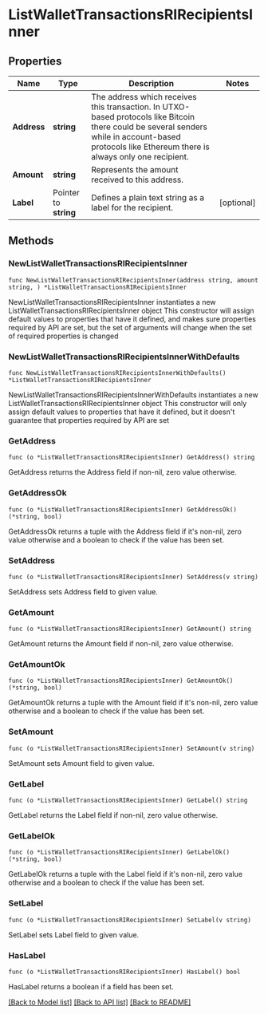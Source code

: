 # ListWalletTransactionsRIRecipientsInner

## Properties

Name | Type | Description | Notes
------------ | ------------- | ------------- | -------------
**Address** | **string** | The address which receives this transaction. In UTXO-based protocols like Bitcoin there could be several senders while in account-based protocols like Ethereum there is always only one recipient. | 
**Amount** | **string** | Represents the amount received to this address. | 
**Label** | Pointer to **string** | Defines a plain text string as a label for the recipient. | [optional] 

## Methods

### NewListWalletTransactionsRIRecipientsInner

`func NewListWalletTransactionsRIRecipientsInner(address string, amount string, ) *ListWalletTransactionsRIRecipientsInner`

NewListWalletTransactionsRIRecipientsInner instantiates a new ListWalletTransactionsRIRecipientsInner object
This constructor will assign default values to properties that have it defined,
and makes sure properties required by API are set, but the set of arguments
will change when the set of required properties is changed

### NewListWalletTransactionsRIRecipientsInnerWithDefaults

`func NewListWalletTransactionsRIRecipientsInnerWithDefaults() *ListWalletTransactionsRIRecipientsInner`

NewListWalletTransactionsRIRecipientsInnerWithDefaults instantiates a new ListWalletTransactionsRIRecipientsInner object
This constructor will only assign default values to properties that have it defined,
but it doesn't guarantee that properties required by API are set

### GetAddress

`func (o *ListWalletTransactionsRIRecipientsInner) GetAddress() string`

GetAddress returns the Address field if non-nil, zero value otherwise.

### GetAddressOk

`func (o *ListWalletTransactionsRIRecipientsInner) GetAddressOk() (*string, bool)`

GetAddressOk returns a tuple with the Address field if it's non-nil, zero value otherwise
and a boolean to check if the value has been set.

### SetAddress

`func (o *ListWalletTransactionsRIRecipientsInner) SetAddress(v string)`

SetAddress sets Address field to given value.


### GetAmount

`func (o *ListWalletTransactionsRIRecipientsInner) GetAmount() string`

GetAmount returns the Amount field if non-nil, zero value otherwise.

### GetAmountOk

`func (o *ListWalletTransactionsRIRecipientsInner) GetAmountOk() (*string, bool)`

GetAmountOk returns a tuple with the Amount field if it's non-nil, zero value otherwise
and a boolean to check if the value has been set.

### SetAmount

`func (o *ListWalletTransactionsRIRecipientsInner) SetAmount(v string)`

SetAmount sets Amount field to given value.


### GetLabel

`func (o *ListWalletTransactionsRIRecipientsInner) GetLabel() string`

GetLabel returns the Label field if non-nil, zero value otherwise.

### GetLabelOk

`func (o *ListWalletTransactionsRIRecipientsInner) GetLabelOk() (*string, bool)`

GetLabelOk returns a tuple with the Label field if it's non-nil, zero value otherwise
and a boolean to check if the value has been set.

### SetLabel

`func (o *ListWalletTransactionsRIRecipientsInner) SetLabel(v string)`

SetLabel sets Label field to given value.

### HasLabel

`func (o *ListWalletTransactionsRIRecipientsInner) HasLabel() bool`

HasLabel returns a boolean if a field has been set.


[[Back to Model list]](../README.md#documentation-for-models) [[Back to API list]](../README.md#documentation-for-api-endpoints) [[Back to README]](../README.md)


